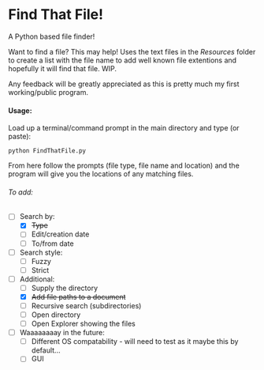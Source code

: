 # Find That File!
 A Python based file finder!

 Want to find a file? This may help! Uses the text files in the _Resources_ folder to create a list with the file name to add well known file extentions and hopefully it will find that file. WIP.
 
 Any feedback will be greatly appreciated as this is pretty much my first working/public program.


 #### Usage:
 Load up a terminal/command prompt in the main directory and type (or paste):

 ```python FindThatFile.py```

From here follow the prompts (file type, file name and location) and the program will give you the locations of any matching files.



###### To add:
- [ ] Search by:
  - [x] ~~Type~~
  - [ ] Edit/creation date
  - [ ] To/from date
- [ ] Search style:
    - [ ] Fuzzy
    - [ ] Strict
- [ ] Additional:
  - [ ] Supply the directory
  - [x] ~~Add file paths to a document~~
  - [ ] Recursive search (subdirectories)
  - [ ] Open directory
  - [ ] Open Explorer showing the files
- [ ] Waaaaaaaay in the future:
  - [ ] Different OS compatability - will need to test as it maybe this by default...
  - [ ] GUI
